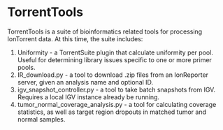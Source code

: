 # TorrentTools

TorrentTools is a suite of bioinformatics related tools for processing IonTorrent data.  At this time, the suite includes:

1. Uniformity - a TorrentSuite plugin that calculate uniformity per pool.  Useful for determining library issues specific to one or more primer pools.
2. IR_download.py - a tool to download .zip files from an IonReporter server, given an analysis name and optional ID.
3. igv_snapshot_controller.py - a tool to take batch snapshots from IGV.  Requires a local IGV instance already be running.
4. tumor_normal_coverage_analysis.py - a tool for calculating coverage statistics, as well as target region dropouts in matched tumor and normal samples.
